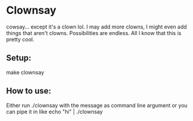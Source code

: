 # Clownsay

cowsay... except it's a clown lol. I may add more clowns, I might even add things that aren't clowns. Possibilities are endless. All I know that this is pretty cool.

## Setup:
make clownsay

## How to use:
Either run ./clownsay with the message as command line argument
or you can pipe it in like echo "hi" | ./clownsay
